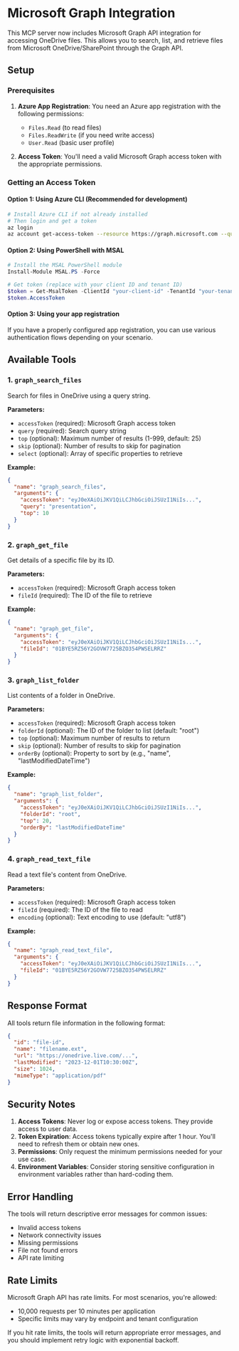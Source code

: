 # Microsoft Graph Integration

This MCP server now includes Microsoft Graph API integration for accessing OneDrive files. This allows you to search, list, and retrieve files from Microsoft OneDrive/SharePoint through the Graph API.

## Setup

### Prerequisites

1. **Azure App Registration**: You need an Azure app registration with the following permissions:
   - `Files.Read` (to read files)
   - `Files.ReadWrite` (if you need write access)
   - `User.Read` (basic user profile)

2. **Access Token**: You'll need a valid Microsoft Graph access token with the appropriate permissions.

### Getting an Access Token

#### Option 1: Using Azure CLI (Recommended for development)
```bash
# Install Azure CLI if not already installed
# Then login and get a token
az login
az account get-access-token --resource https://graph.microsoft.com --query accessToken -o tsv
```

#### Option 2: Using PowerShell with MSAL
```powershell
# Install the MSAL PowerShell module
Install-Module MSAL.PS -Force

# Get token (replace with your client ID and tenant ID)
$token = Get-MsalToken -ClientId "your-client-id" -TenantId "your-tenant-id" -Scopes "https://graph.microsoft.com/Files.Read"
$token.AccessToken
```

#### Option 3: Using your app registration
If you have a properly configured app registration, you can use various authentication flows depending on your scenario.

## Available Tools

### 1. `graph_search_files`
Search for files in OneDrive using a query string.

**Parameters:**
- `accessToken` (required): Microsoft Graph access token
- `query` (required): Search query string
- `top` (optional): Maximum number of results (1-999, default: 25)
- `skip` (optional): Number of results to skip for pagination
- `select` (optional): Array of specific properties to retrieve

**Example:**
```json
{
  "name": "graph_search_files",
  "arguments": {
    "accessToken": "eyJ0eXAiOiJKV1QiLCJhbGciOiJSUzI1NiIs...",
    "query": "presentation",
    "top": 10
  }
}
```

### 2. `graph_get_file`
Get details of a specific file by its ID.

**Parameters:**
- `accessToken` (required): Microsoft Graph access token
- `fileId` (required): The ID of the file to retrieve

**Example:**
```json
{
  "name": "graph_get_file",
  "arguments": {
    "accessToken": "eyJ0eXAiOiJKV1QiLCJhbGciOiJSUzI1NiIs...",
    "fileId": "01BYE5RZ56Y2GOVW7725BZO354PWSELRRZ"
  }
}
```

### 3. `graph_list_folder`
List contents of a folder in OneDrive.

**Parameters:**
- `accessToken` (required): Microsoft Graph access token
- `folderId` (optional): The ID of the folder to list (default: "root")
- `top` (optional): Maximum number of results to return
- `skip` (optional): Number of results to skip for pagination
- `orderBy` (optional): Property to sort by (e.g., "name", "lastModifiedDateTime")

**Example:**
```json
{
  "name": "graph_list_folder",
  "arguments": {
    "accessToken": "eyJ0eXAiOiJKV1QiLCJhbGciOiJSUzI1NiIs...",
    "folderId": "root",
    "top": 20,
    "orderBy": "lastModifiedDateTime"
  }
}
```

### 4. `graph_read_text_file`
Read a text file's content from OneDrive.

**Parameters:**
- `accessToken` (required): Microsoft Graph access token
- `fileId` (required): The ID of the file to read
- `encoding` (optional): Text encoding to use (default: "utf8")

**Example:**
```json
{
  "name": "graph_read_text_file",
  "arguments": {
    "accessToken": "eyJ0eXAiOiJKV1QiLCJhbGciOiJSUzI1NiIs...",
    "fileId": "01BYE5RZ56Y2GOVW7725BZO354PWSELRRZ"
  }
}
```

## Response Format

All tools return file information in the following format:

```json
{
  "id": "file-id",
  "name": "filename.ext",
  "url": "https://onedrive.live.com/...",
  "lastModified": "2023-12-01T10:30:00Z",
  "size": 1024,
  "mimeType": "application/pdf"
}
```

## Security Notes

1. **Access Tokens**: Never log or expose access tokens. They provide access to user data.
2. **Token Expiration**: Access tokens typically expire after 1 hour. You'll need to refresh them or obtain new ones.
3. **Permissions**: Only request the minimum permissions needed for your use case.
4. **Environment Variables**: Consider storing sensitive configuration in environment variables rather than hard-coding them.

## Error Handling

The tools will return descriptive error messages for common issues:
- Invalid access tokens
- Network connectivity issues
- Missing permissions
- File not found errors
- API rate limiting

## Rate Limits

Microsoft Graph API has rate limits. For most scenarios, you're allowed:
- 10,000 requests per 10 minutes per application
- Specific limits may vary by endpoint and tenant configuration

If you hit rate limits, the tools will return appropriate error messages, and you should implement retry logic with exponential backoff.